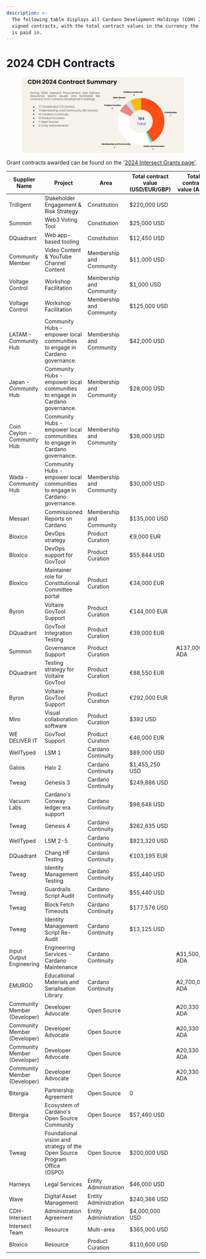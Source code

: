 ```yaml
---
description: >-
  The following table displays all Cardano Development Holdings (CDH) 2024
  signed contracts, with the total contract values in the currency the supplier
  is paid in.
---
```


# 2024 CDH Contracts

<figure><img src="../../.gitbook/assets/image (28).png" alt=""><figcaption></figcaption></figure>

Grant contracts awarded can be found on the '[2024 Intersect Grants page'](https://docs.intersectmbo.org/intersect-operational-services/2024-intersect-grants).

<table><thead><tr><th width="153">Supplier Name</th><th width="177">Project</th><th width="159">Area</th><th width="152">Total contract value (USD/EUR/GBP)</th><th width="133">Total contract value (ADA)</th><th>Status </th></tr></thead><tbody><tr><td>Trilligent</td><td>Stakeholder Engagement &#x26; Risk Strategy</td><td>Constitution</td><td>$220,000 USD</td><td></td><td>In progress</td></tr><tr><td>Summon</td><td>Web3 Voting Tool</td><td>Constitution</td><td>$25,000 USD</td><td></td><td>Complete</td></tr><tr><td>DQuadrant</td><td>Web app-based tooling</td><td>Constitution</td><td>$12,450 USD</td><td></td><td>Complete</td></tr><tr><td>Community Member</td><td>Video Content &#x26; YouTube Channel Content </td><td>Membership and Community</td><td>$11,000 USD</td><td></td><td>Closed</td></tr><tr><td>Voltage Control</td><td>Workshop Facilitation</td><td>Membership and Community</td><td>$1,000 USD</td><td></td><td>Complete</td></tr><tr><td>Voltage Control</td><td>Workshop Facilitation</td><td>Membership and Community</td><td>$125,000 USD</td><td></td><td>Complete</td></tr><tr><td>LATAM - Community Hub</td><td>Community Hubs - empower local communities to engage in Cardano governance.</td><td>Membership and Community</td><td>$42,000 USD</td><td></td><td>Complete</td></tr><tr><td>Japan - Community Hub</td><td>Community Hubs - empower local communities to engage in Cardano governance.</td><td>Membership and Community</td><td>$28,000 USD</td><td></td><td>Complete</td></tr><tr><td>Coin Ceylon - Community Hub</td><td>Community Hubs - empower local communities to engage in Cardano governance.</td><td>Membership and Community</td><td>$36,000 USD</td><td></td><td>Complete</td></tr><tr><td>Wada - Community Hub</td><td>Community Hubs - empower local communities to engage in Cardano governance.</td><td>Membership and Community</td><td>$30,000 USD</td><td></td><td>Complete</td></tr><tr><td>Messari</td><td>Commissioned Reports on Cardano</td><td>Membership and Community</td><td>$135,000 USD</td><td></td><td>Complete</td></tr><tr><td>Bloxico</td><td>DevOps strategy</td><td>Product Curation</td><td>€9,000 EUR</td><td></td><td>Complete</td></tr><tr><td>Bloxico </td><td>DevOps support for GovTool</td><td>Product Curation</td><td>$55,844 USD</td><td></td><td>Complete</td></tr><tr><td>Bloxico</td><td>Maintainer role for Constitutional Committee portal</td><td>Product Curation</td><td>€34,000 EUR</td><td></td><td>Complete</td></tr><tr><td>Byron</td><td>Voltaire GovTool Support</td><td>Product Curation</td><td>€144,000 EUR</td><td></td><td>Complete</td></tr><tr><td>DQuadrant </td><td>GovTool Integration Testing</td><td>Product Curation</td><td>€39,000 EUR</td><td></td><td>Complete</td></tr><tr><td>Summon</td><td>Governance Support  </td><td>Product Curation</td><td></td><td>₳137,000 ADA</td><td>Complete</td></tr><tr><td>DQuadrant </td><td>Testing strategy for Voltaire GovTool</td><td>Product Curation</td><td>€88,550 EUR</td><td></td><td>Complete</td></tr><tr><td>Byron</td><td>Voltaire GovTool Support</td><td>Product Curation</td><td>€292,000 EUR</td><td></td><td>Complete</td></tr><tr><td>Miro</td><td>Visual collaboration software</td><td>Product Curation</td><td>$392 USD</td><td></td><td>Complete</td></tr><tr><td>WE DELIVER IT</td><td>GovTool Support</td><td>Product Curation</td><td>€46,000 EUR</td><td></td><td>Complete</td></tr><tr><td>WellTyped</td><td>LSM 1</td><td>Cardano Continuity</td><td>$89,000 USD</td><td></td><td>Complete</td></tr><tr><td>Galois</td><td>Halo 2</td><td>Cardano Continuity</td><td>$1,455,250 USD</td><td></td><td>Complete</td></tr><tr><td>Tweag</td><td>Genesis 3</td><td>Cardano Continuity</td><td>$249,886 USD</td><td></td><td>Complete</td></tr><tr><td>Vacuum Labs</td><td>Cardano's Conway ledger era support</td><td>Cardano Continuity</td><td>$98,648 USD</td><td></td><td>Complete</td></tr><tr><td>Tweag</td><td>Genesis 4</td><td>Cardano Continuity</td><td>$262,635 USD</td><td></td><td>Complete</td></tr><tr><td>WellTyped</td><td>LSM 2-5</td><td>Cardano Continuity</td><td>$923,320 USD</td><td></td><td>Complete</td></tr><tr><td>DQuadrant</td><td>Chang HF Testing</td><td>Cardano Continuity</td><td>€103,195 EUR</td><td></td><td>Complete</td></tr><tr><td>Tweag</td><td>Identity Management Testing</td><td>Cardano Continuity</td><td>$55,440 USD</td><td></td><td>Complete</td></tr><tr><td>Tweag</td><td>Guardrails Script Audit</td><td>Cardano Continuity</td><td>$55,440 USD</td><td></td><td>Complete</td></tr><tr><td>Tweag</td><td>Block Fetch Timeouts</td><td>Cardano Continuity</td><td>$177,576 USD</td><td></td><td>Complete</td></tr><tr><td>Tweag</td><td>Identity Management Script Re-Audit</td><td>Cardano Continuity</td><td>$13,125 USD</td><td></td><td>Complete</td></tr><tr><td>Input Output Engineering</td><td>Engineering Services - Cardano Maintenance</td><td>Cardano Continuity</td><td></td><td>₳31,500,000 ADA</td><td>Complete</td></tr><tr><td>EMURGO</td><td>Educational Materials and Serialisation Library</td><td>Cardano Continuity</td><td></td><td>₳2,700,000 ADA</td><td>Complete</td></tr><tr><td>Community Member (Developer)</td><td>Developer Advocate</td><td>Open Source</td><td></td><td>₳20,330 ADA</td><td>Complete</td></tr><tr><td>Community Member (Developer)</td><td>Developer Advocate</td><td>Open Source</td><td></td><td>₳20,330 ADA</td><td>Complete</td></tr><tr><td>Community Member (Developer)</td><td>Developer Advocate</td><td>Open Source</td><td></td><td>₳20,330 ADA</td><td>Complete</td></tr><tr><td>Community Member (Developer)</td><td>Developer Advocate</td><td>Open Source</td><td></td><td>₳20,330 ADA</td><td>Complete</td></tr><tr><td>Bitergia</td><td>Partnership Agreement</td><td>Open Source</td><td>0</td><td></td><td>Complete</td></tr><tr><td>Bitergia</td><td>Ecosystem of Cardano's Open Source Community</td><td>Open Source</td><td>$57,460 USD</td><td></td><td>Complete</td></tr><tr><td>Tweag</td><td>Foundational vision and strategy of the Open Source Program Office<br>(OSPO)</td><td>Open Source</td><td>$200,000 USD</td><td></td><td>Complete</td></tr><tr><td>Harneys</td><td>Legal Services</td><td>Entity Administration</td><td>$46,000 USD</td><td></td><td>In Progress</td></tr><tr><td>Wave</td><td>Digital Asset Management</td><td>Entity Administration</td><td>$240,366 USD</td><td></td><td>Complete</td></tr><tr><td>CDH-Intersect </td><td>Administration Agreement</td><td>Entity Administration</td><td>$4,000,000 USD</td><td></td><td>Complete</td></tr><tr><td>Intersect Team</td><td>Resource</td><td>Multi-area</td><td>$365,000 USD</td><td></td><td>In Progress</td></tr><tr><td>Bloxico</td><td>Resource</td><td>Product Curation</td><td>$110,600 USD</td><td></td><td>In Progress</td></tr></tbody></table>
